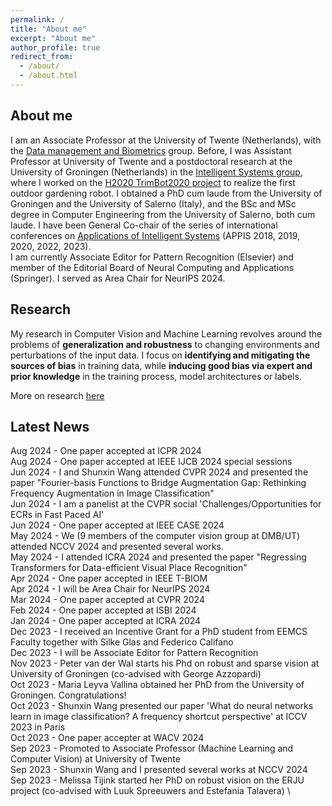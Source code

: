 ```yaml
---
permalink: /
title: "About me"
excerpt: "About me"
author_profile: true
redirect_from: 
  - /about/
  - /about.html
---
```


About me
------
I am an Associate Professor at the University of Twente (Netherlands), with the [Data management and Biometrics](https://www.utwente.nl/en/eemcs/dmb/) group. Before, I was Assistant Professor at University of Twente and a postdoctoral research at the University of Groningen (Netherlands) in the [Intelligent Systems group](https://www.cs.rug.nl/is/), where I worked on the [H2020 TrimBot2020 project](http://trimbot2020.webhosting.rug.nl/) to realize the first outdoor gardening robot. I obtained a PhD cum laude from the University of Groningen and the University of Salerno (Italy), and the BSc and MSc degree in Computer Engineering from the University of Salerno, both cum laude. I have been General Co-chair of the series of international conferences on [Applications of Intelligent Systems](http://appis.webhosting.rug.nl/2023/) (APPIS 2018, 2019, 2020, 2022, 2023). \
I am currently Associate Editor for Pattern Recognition (Elsevier) and member of the Editorial Board of Neural Computing and Applications (Springer). I served as Area Chair for NeurIPS 2024. 

Research
------
My research in Computer Vision and Machine Learning revolves around the problems of __generalization and robustness__ to changing environments and perturbations of the input data. I focus on __identifying and mitigating the sources of bias__ in training data, while __inducing good bias via expert and prior knowledge__ in the training process, model architectures or labels.

More on research [here](/research/) 

Latest News
------
Aug 2024 - One paper accepted at ICPR 2024 \
Aug 2024 - One paper accepted at IEEE IJCB 2024 special sessions \
Jun 2024 - I and Shunxin Wang attended CVPR 2024 and presented the paper "Fourier-basis Functions to Bridge Augmentation Gap: Rethinking Frequency Augmentation in Image Classification" \
Jun 2024 - I am a panelist at the CVPR social 'Challenges/Opportunities for ECRs in Fast Paced AI' \
Jun 2024 - One paper accepted at IEEE CASE 2024 \
May 2024 - We (9 members of the computer vision group at DMB/UT) attended NCCV 2024 and presented several works. \
May 2024 - I attended ICRA 2024 and presented the paper "Regressing Transformers for Data-efficient Visual Place Recognition" \
Apr 2024 - One paper accepted in IEEE T-BIOM \
Apr 2024 - I will be Area Chair for NeurIPS 2024 \
Mar 2024 - One paper accepted at CVPR 2024 \
Feb 2024 - One paper accepted at ISBI 2024 \
Jan 2024 - One paper accepted at ICRA 2024 \
Dec 2023 - I received an Incentive Grant for a PhD student from EEMCS Faculty together with Silke Glas and Federico Califano \
Dec 2023 - I will be Associate Editor for Pattern Recognition \
Nov 2023 - Peter van der Wal starts his Phd on robust and sparse vision at University of Groningen (co-advised with George Azzopardi) \
Oct 2023 - Maria Leyva Vallina obtained her PhD from the University of Groningen. Congratulations! \
Oct 2023 - Shunxin Wang presented our paper 'What do neural networks learn in image classification? A frequency shortcut perspective' at ICCV 2023 in Paris \
Oct 2023 - One paper accepter at WACV 2024   \
Sep 2023 - Promoted to Associate Professor (Machine Learning and Computer Vision) at University of Twente \
Sep 2023 - Shunxin Wang and I presented several works at NCCV 2024 \
Sep 2023 - Melissa Tijink started her PhD on robust vision on the ERJU project (co-advised with Luuk Spreeuwers and Estefania Talavera) \

